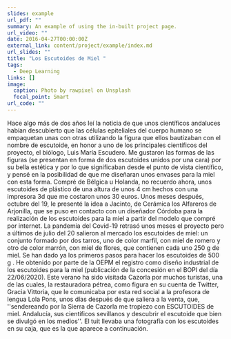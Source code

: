 ```yaml
---
slides: example
url_pdf: ""
summary: An example of using the in-built project page.
url_video: ""
date: 2016-04-27T00:00:00Z
external_link: content/project/example/index.md
url_slides: ""
title: "Los Escutoides de Miel "
tags:
  - Deep Learning
links: []
image:
  caption: Photo by rawpixel on Unsplash
  focal_point: Smart
url_code: ""
---
```


Hace algo más de dos años leí la noticia de que unos científicos andaluces habían descubierto que las células epiteliales del cuerpo humano se empaquetan unas con otras utilizando la figura que ellos bautizaban con el nombre de escutoide,  en honor a uno de los principales científicos del proyecto, el biólogo, Luis María Escudero. Me gustaron las formas de las figuras (se presentan en forma de dos escutoides unidos por una cara)  por  su bella estética y por lo que significaban desde el punto de vista científico, y pensé en la posibilidad de que me diseñaran unos envases para la miel con esta forma. Compré de Bélgica u Holanda, no recuerdo ahora, unos  escutoides de plástico  de una altura de unos 4 cm hechos con una impresora 3d que me costaron unos 30 euros. Unos meses después, octubre del 19, le presenté la idea a Jacinto, de Cerámica los Alfareros de Arjonilla, que se puso en contacto con un diseñador Córdoba para la realización de los escutoides para la miel a partir del  modelo que compré por internet. La pandemia del Covid-19 retrasó unos meses el proyecto pero a últimos de julio del 20 salieron al mercado los escutoides de miel: un conjunto formado por dos tarros, uno de color marfil, con miel de romero y otro de color marrón, con miel de flores, que contienen cada uno 250 g de miel. Se han dado ya los primeros pasos para hacer los escutoides de 500 g . He obtenido por parte de la OEPM el registro como diseño  industrial de los escutoides para la miel (publicación de la concesión en el BOPI  del  día 22/06/2020). Este verano ha sido visitada Cazorla por muchos turistas, una de las cuales, la restauradora pétrea,  como figura en su cuenta de Twitter, Gracia Vittoria, que le comunicaba por esta red social a la profesora de lengua Lola Pons,  unos días después de que saliera a la venta,   que,  ''sendereando por la Sierra de Cazorla me tropiezo con ESCUTOIDES de miel. Andalucía, sus científicos sevillanos y descubrir el escutoide que bien se divulgó en los medios''. El tuit llevaba una fotografía con los escutoides en su caja, que es la que aparece a continuación. 
